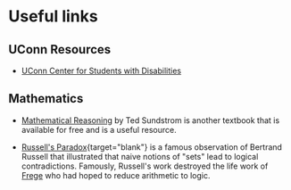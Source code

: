 # Useful links


## UConn Resources

- [UConn Center for Students with Disabilities](https://csd.uconn.edu)

## Mathematics

- [Mathematical Reasoning](https://scholarworks.gvsu.edu/cgi/viewcontent.cgi?article=1007&context=books) by Ted Sundstrom is another textbook that is available for free and is a useful resource.

- [Russell's Paradox](https://www.scientificamerican.com/article/what-is-russells-paradox/){target="blank"} is a famous
observation of Bertrand Russell that illustrated that naive notions of "sets" lead to logical contradictions.
Famously, Russell's work destroyed the life work of [Frege](https://en.wikipedia.org/wiki/Gottlob_Frege)
who had hoped to reduce arithmetic to logic.
